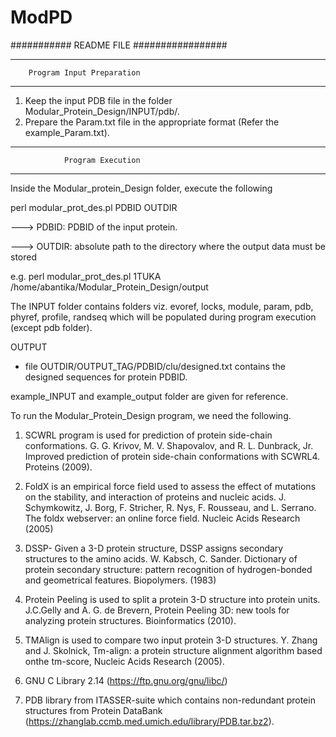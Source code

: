 # ModPD
########### README FILE #################

--------------------------------------------------
		Program Input Preparation
--------------------------------------------------

1. Keep the input PDB file in the folder Modular_Protein_Design/INPUT/pdb/.
2. Prepare the Param.txt file in the appropriate format (Refer the example_Param.txt).

---------------------------------------------------
                Program Execution
---------------------------------------------------

Inside the Modular_protein_Design folder, execute the following


perl modular_prot_des.pl PDBID OUTDIR

---> PDBID: PDBID of the input protein.

---> OUTDIR: absolute path to the directory where the output data must be stored

e.g. perl modular_prot_des.pl 1TUKA /home/abantika/Modular_Protein_Design/output

The INPUT folder contains folders viz. evoref, locks, module, param, pdb, phyref, profile, randseq which will be populated during program 
execution (except pdb folder).


OUTPUT

- file OUTDIR/OUTPUT_TAG/PDBID/clu/designed.txt contains the designed sequences for protein PDBID.

example_INPUT and example_output folder are given for reference.

To run the Modular_Protein_Design program, we need the following.

1. SCWRL program is used for prediction of protein side-chain conformations.
G. G. Krivov, M. V. Shapovalov, and R. L. Dunbrack, Jr. Improved prediction of protein side-chain conformations with SCWRL4. Proteins (2009). 

2. FoldX is an empirical force field used to assess the effect of mutations on the stability, and interaction of proteins and nucleic acids.
 J. Schymkowitz, J. Borg, F. Stricher, R. Nys, F. Rousseau, and L. Serrano. The foldx webserver: an online force field. Nucleic Acids Research (2005)

3. DSSP- Given a 3-D protein structure, DSSP assigns secondary structures to the amino acids.
W. Kabsch, C. Sander. Dictionary of protein secondary structure: pattern recognition of hydrogen-bonded and geometrical features. Biopolymers. (1983)

4. Protein Peeling is used to split a protein 3-D structure into protein units.
 J.C.Gelly and A. G. de Brevern, Protein Peeling 3D: new tools for analyzing protein structures. Bioinformatics (2010).

5. TMAlign is used to compare two input protein 3-D structures.
 Y. Zhang and J. Skolnick, Tm-align: a protein structure alignment algorithm based onthe tm-score, Nucleic Acids Research (2005).

6. GNU C Library 2.14 (https://ftp.gnu.org/gnu/libc/)

7. PDB library from ITASSER-suite which contains non-redundant protein structures from Protein DataBank (https://zhanglab.ccmb.med.umich.edu/library/PDB.tar.bz2).

